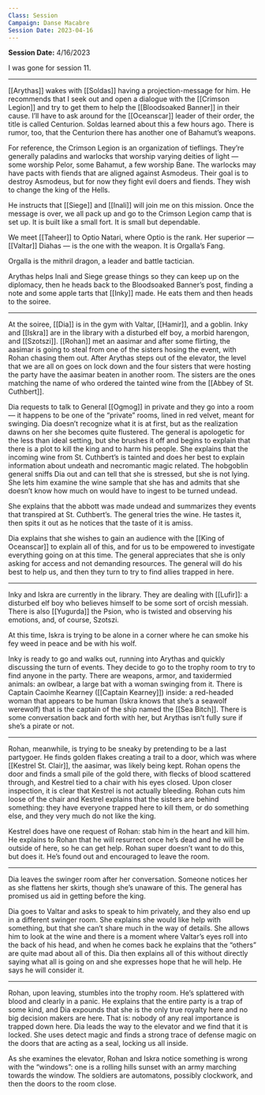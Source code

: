 ```yaml
---
Class: Session
Campaign: Danse Macabre
Session Date: 2023-04-16
---
```

**Session Date:** 4/16/2023

I was gone for session 11.

---

[[Arythas]] wakes with [[Soldas]] having a projection-message for him. He recommends that I seek out and open a dialogue with the [[Crimson Legion]] and try to get them to help the [[Bloodsoaked Banner]] in their cause. I’ll have to ask around for the [[Oceanscar]] leader of their order, the title is called Centurion. Soldas learned about this a few hours ago. There is rumor, too, that the Centurion there has another one of Bahamut’s weapons.

For reference, the Crimson Legion is an organization of tieflings. They’re generally paladins and warlocks that worship varying deities of light — some worship Pelor, some Bahamut, a few worship Bane. The warlocks may have pacts with fiends that are aligned against Asmodeus. Their goal is to destroy Asmodeus, but for now they fight evil doers and fiends. They wish to change the king of the Hells.

He instructs that [[Siege]] and [[Inali]] will join me on this mission. Once the message is over, we all pack up and go to the Crimson Legion camp that is set up. It is built like a small fort. It is small but dependable.

We meet [[Taheer]] to Optio Natari, where Optio is the rank. Her superior — [[Valtar]] Diahas — is the one with the weapon. It is Orgalla’s Fang.

Orgalla is the mithril dragon, a leader and battle tactician.

Arythas helps Inali and Siege grease things so they can keep up on the diplomacy, then he heads back to the Bloodsoaked Banner’s post, finding a note and some apple tarts that [[Inky]] made. He eats them and then heads to the soiree.

---

At the soiree, [[Dia]] is in the gym with Valtar, [[Hamir]], and a goblin. Inky and [[Iskra]] are in the library with a disturbed elf boy, a morbid harengon, and [[Szotszi]]. [[Rohan]] met an aasimar and after some flirting, the aasimar is going to steal from one of the sisters hosing the event, with Rohan chasing them out. After Arythas steps out of the elevator, the level that we are all on goes on lock down and the four sisters that were hosting the party have the aasimar beaten in another room. The sisters are the ones matching the name of who ordered the tainted wine from the [[Abbey of St. Cuthbert]].

Dia requests to talk to General [[Ogmog]] in private and they go into a room — it happens to be one of the “private” rooms, lined in red velvet, meant for swinging. Dia doesn’t recognize what it is at first, but as the realization dawns on her she becomes quite flustered. The general is apologetic for the less than ideal setting, but she brushes it off and begins to explain that there is a plot to kill the king and to harm his people. She explains that the incoming wine from St. Cuthbert’s is tainted and does her best to explain information about undeath and necromantic magic related. The hobgoblin general sniffs Dia out and can tell that she is stressed, but she is not lying. She lets him examine the wine sample that she has and admits that she doesn’t know how much on would have to ingest to be turned undead.

She explains that the abbott was made undead and summarizes they events that transpired at St. Cuthbert’s. The general tries the wine. He tastes it, then spits it out as he notices that the taste of it is amiss.

Dia explains that she wishes to gain an audience with the [[King of Oceanscar]] to explain all of this, and for us to be empowered to investigate everything going on at this time. The general appreciates that she is only asking for access and not demanding resources. The general will do his best to help us, and then they turn to try to find allies trapped in here.

---

Inky and Iskra are currently in the library. They are dealing with [[Lufir]]: a disturbed elf boy who believes himself to be some sort of orcish messiah. There is also [[Yugurda]] the Psion, who is twisted and observing his emotions, and, of course, Szotszi.

At this time, Iskra is trying to be alone in a corner where he can smoke his fey weed in peace and be with his wolf.

Inky is ready to go and walks out, running into Arythas and quickly discussing the turn of events. They decide to go to the trophy room to try to find anyone in the party. There are weapons, armor, and taxidermied animals: an owlbear, a large bat with a woman swinging from it. There is Captain Caoimhe Kearney ([[Captain Kearney]]) inside: a red-headed woman that appears to be human (Iskra knows that she’s a seawolf werewolf) that is the captain of the ship named the [[Sea Bitch]]. There is some conversation back and forth with her, but Arythas isn’t fully sure if she’s a pirate or not.

---

Rohan, meanwhile, is trying to be sneaky by pretending to be a last partygoer. He finds golden flakes creating a trail to a door, which was where [[Kestrel St. Clair]], the aasimar, was likely being kept. Rohan opens the door and finds a small pile of the gold there, with flecks of blood scattered through, and Kestrel tied to a chair with his eyes closed. Upon closer inspection, it is clear that Kestrel is not actually bleeding. Rohan cuts him loose of the chair and Kestrel explains that the sisters are behind something: they have everyone trapped here to kill them, or do something else, and they very much do not like the king.

Kestrel does have one request of Rohan: stab him in the heart and kill him. He explains to Rohan that he will resurrect once he’s dead and he will be outside of here, so he can get help. Rohan super doesn’t want to do this, but does it. He’s found out and encouraged to leave the room.

---

Dia leaves the swinger room after her conversation. Someone notices her as she flattens her skirts, though she’s unaware of this. The general has promised us aid in getting before the king.

Dia goes to Valtar and asks to speak to him privately, and they also end up in a different swinger room. She explains she would like help with something, but that she can’t share much in the way of details. She allows him to look at the wine and there is a moment where Valtar’s eyes roll into the back of his head, and when he comes back he explains that the “others” are quite mad about all of this. Dia then explains all of this without directly saying what all is going on and she expresses hope that he will help. He says he will consider it.

---

Rohan, upon leaving, stumbles into the trophy room. He’s splattered with blood and clearly in a panic. He explains that the entire party is a trap of some kind, and Dia expounds that she is the only true royalty here and no big decision makers are here. That is: nobody of any real importance is trapped down here. Dia leads the way to the elevator and we find that it is locked. She uses detect magic and finds a strong trace of defense magic on the doors that are acting as a seal, locking us all inside.

As she examines the elevator, Rohan and Iskra notice something is wrong with the “windows”: one is a rolling hills sunset with an army marching towards the window. The soldiers are automatons, possibly clockwork, and then the doors to the room close.